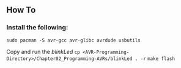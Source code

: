 ## How To

### Install the following:

`sudo pacman -S avr-gcc avr-glibc avrdude usbutils`

Copy and run the _blinkLed_
`cp <AVR-Programming-Directory>/Chapter02_Programming-AVRs/blinkLed . -r`
`make flash` 
